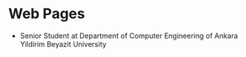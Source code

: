 # Web Pages

- Senior Student at Department of Computer Engineering of Ankara Yildirim Beyazit University